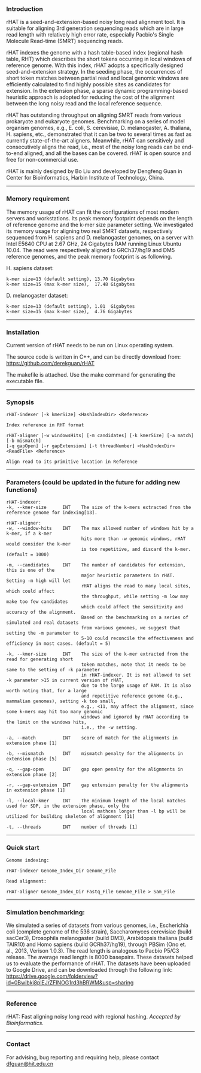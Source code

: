 ### Introduction

rHAT is a seed-and-extension-based noisy long read alignment tool. It is suitable for aligning 3rd generation sequencing reads which are in large read length with relatively high error rate, especially Pacbio's Single Molecule Read-time (SMRT) sequencing reads. 

rHAT indexes the genome with a hash table-based index (regional hash table, RHT) which describes the short tokens occurring in local windows of reference genome. With this index, rHAT adopts a specifically designed seed-and-extension strategy. In the seeding phase, the occurrences of short token matches between partial read and local genomic windows are efficiently calculated to find highly possible sites as candidates for extension. In the extension phase, a sparse dynamic programming-based heuristic approach is adopted for reducing the cost of the alignment between the long noisy read and the local reference sequence. 

rHAT has outstanding throughput on aligning SMRT reads from various prokaryote and eukaryote genomes. Benchmarking on a series of model organism genomes, e.g., E. coli, S. cerevisiae, D. melanogaster, A. thaliana, H. sapiens, etc., demonstrated that it can be two to several times as fast as currently state-of-the-art aligners. Meanwhile, rHAT can sensitively and consecutively aligns the read, i.e., most of the noisy long reads can be end-to-end aligned, and all the bases can be covered.
rHAT is open source and free for non-commercial use.

rHAT is mainly designed by Bo Liu and developed by Dengfeng Guan in Center for Bioinformatics, Harbin Institute of Technology, China.

---

### Memory requirement

The memory usage of rHAT can fit the configurations of most modern servers and workstations. Its peak memory footprint depends on the length of reference genome and the k-mer size parameter setting. We investigated its memory usage for aligning two real SMRT datasets, respectively sequenced from H. sapiens and D. melanogaster genomes, on a server with Intel E5640 CPU at 2.67 GHz, 24 Gigabytes RAM running Linux Ubuntu 10.04. The read were respectively aligned to GRCh37/hg19 and DM5 reference genomes, and the peak memory footprint is as following.

H. sapiens dataset:
```
k-mer size=13 (default setting), 13.70 Gigabytes 
k-mer size=15 (max k-mer size),  17.48 Gigabytes 
```

D. melanogaster dataset:
```
k-mer size=13 (default setting), 1.01  Gigabytes 
k-mer size=15 (max k-mer size),  4.76 Gigabytes 
```

---

### Installation

Current version of rHAT needs to be run on Linux operating system.

The source code is written in C++, and can be directly download from: https://github.com/derekguan/rHAT

The makefile is attached. Use the make command for generating the executable file.

---

### Synopsis
```
rHAT-indexer [-k kmerSize] <HashIndexDir> <Reference>

Index reference in RHT format

rHAT-aligner [-w windowsHits] [-m candidates] [-k kmerSize] [-a match] [-b mismatch]
[-q gapOpen] [-r gapExtension] [-t threadNumber] <HashIndexDir> <ReadFile> <Reference>

Align read to its primitive location in Reference
```

---

### Parameters (could be updated in the future for adding new functions)
```
rHAT-indexer:
-k, --kmer-size      INT    The size of the k-mers extracted from the reference genome for indexing[13].

rHAT-aligner:
-w, --window-hits    INT    The max allowed number of windows hit by a k-mer, if a k-mer
                            hits more than -w genomic windows, rHAT would consider the k-mer 
                            is too repetitive, and discard the k-mer. (default = 1000)

-m, --candidates     INT    The number of candidates for extension, this is one of the
                            major heuristic parameters in rHAT. Setting -m high will let
                            rHAT aligns the read to many local sites, which could affect
                            the throughput, while setting -m low may make too few candidates
                            which could affect the sensitivity and accuracy of the alignment. 
                            Based on the benchmarking on a series of simulated and real datasets 
                            from various genomes, we suggest that setting the -m parameter to 
                            5-10 could reconcile the effectiveness and efficiency in most cases. (default = 5)

-k, --kmer-size      INT    The size of the k-mer extracted from the read for generating short 
                            token matches, note that it needs to be same to the setting of -k parameter
                            in rHAT-indexer. It is not allowed to set -k parameter >15 in current version of rHAT,
                            due to the large usage of RAM. It is also worth noting that, for a large 
                            and repetitive reference genome (e.g., mammalian genomes), setting -k too small,
                            e.g., <11, may affect the alignment, since some k-mers may hit too many genomic 
                            windows and ignored by rHAT according to the limit on the windows hits, 
                            i.e., the -w setting. 

-a, --match          INT    score of match for the alignments in extension phase [1]

-b, --mismatch       INT    mismatch penalty for the alignments in extension phase [5]

-q, --gap-open       INT    gap open penalty for the alignments in extension phase [2]

-r, --gap-extension  INT    gap extension penalty for the alignments in extension phase [1]

-l, --local-kmer     INT    The minimum length of the local matches used for SDP, in the extension phase, only the
                            local mathces longer than -l bp will be utilized for building skeleton of alignment [11]

-t, --threads        INT    number of threads [1]
```

---

### Quick start
```
Genome indexing:

rHAT-indexer Genome_Index_Dir Genome_File

Read alignment:

rHAT-aligner Genome_Index_Dir Fastq_File Genome_File > Sam_File
```

---

### Simulation benchmarking:

We simulated a series of datasets from various genomes, i.e., Escherichia coli (complete genome of the 536 strain), Saccharomyces cerevisiae (build sacCer3), Drosophila melanogaster (build DM3), Arabidopsis thaliana (build TAIR10) and Homo sapiens (build GCRh37/hg19), through PBSim (Ono et. al., 2013, Verison 1.0.3). The read length is analogous to Pacbio P5/C3 release. The average read length is 8000 basepairs. These datasets helped us to evaluate the performance of rHAT.
The datasets have been uploaded to Google Drive, and can be downloaded through the following link:
https://drive.google.com/folderview?id=0Bwibkj8plEJrZFlNOG1rd3hBRWM&usp=sharing

---

### Reference

rHAT: Fast aligning noisy long read with regional hashing. *Accepted by Bioinformatics*.

---

### Contact

For advising, bug reporting and requiring help, please contact dfguan@hit.edu.cn
